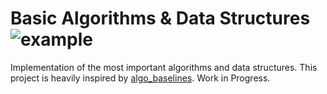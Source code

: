 # Basic Algorithms & Data Structures ![example](https://github.com/TimReX-22/basic_algos_ds/actions/workflows/cpp_build_test.yml/badge.svg)
Implementation of the most important algorithms and data structures. This project is heavily inspired by [algo_baselines](https://github.com/lgulich/algo_baselines). Work in Progress.
